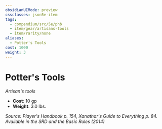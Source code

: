 ```yaml
---
obsidianUIMode: preview
cssclasses: json5e-item
tags:
  - compendium/src/5e/phb
  - item/gear/artisans-tools
  - item/rarity/none
aliases:
  - Potter's Tools
cost: 1000
weight: 3
---
```

# Potter's Tools
*Artisan's tools*  

- **Cost**: 10 gp
- **Weight**: 3.0 lbs.

*Source: Player's Handbook p. 154, Xanathar's Guide to Everything p. 84. Available in the <span title='Systems Reference Document (5.1)'>SRD</span> and the Basic Rules (2014)*
